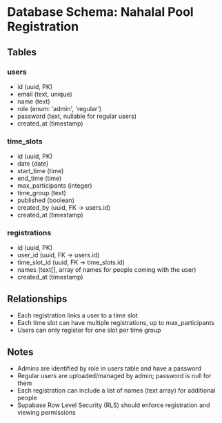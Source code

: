 # Database Schema: Nahalal Pool Registration

## Tables

### users

- id (uuid, PK)
- email (text, unique)
- name (text)
- role (enum: 'admin', 'regular')
- password (text, nullable for regular users)
- created_at (timestamp)

### time_slots

- id (uuid, PK)
- date (date)
- start_time (time)
- end_time (time)
- max_participants (integer)
- time_group (text)
- published (boolean)
- created_by (uuid, FK -> users.id)
- created_at (timestamp)

### registrations

- id (uuid, PK)
- user_id (uuid, FK -> users.id)
- time_slot_id (uuid, FK -> time_slots.id)
- names (text[], array of names for people coming with the user)
- created_at (timestamp)

## Relationships

- Each registration links a user to a time slot
- Each time slot can have multiple registrations, up to max_participants
- Users can only register for one slot per time group

## Notes

- Admins are identified by role in users table and have a password
- Regular users are uploaded/managed by admin; password is null for them
- Each registration can include a list of names (text array) for additional people
- Supabase Row Level Security (RLS) should enforce registration and viewing permissions
